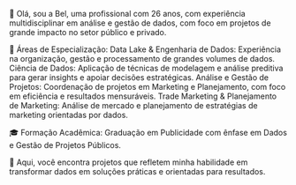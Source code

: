 👋 Olá, sou a Bel, uma profissional com 26 anos, com experiência multidisciplinar em análise e gestão de dados, com foco em projetos de grande impacto no setor público e privado.

💼 Áreas de Especialização:
  Data Lake & Engenharia de Dados: Experiência na organização, gestão e processamento de grandes volumes de dados.
  Ciência de Dados: Aplicação de técnicas de modelagem e análise preditiva para gerar insights e apoiar decisões estratégicas.
  Análise e Gestão de Projetos: Coordenação de projetos em Marketing e Planejamento, com foco em eficiência e resultados mensuráveis.
  Trade Marketing & Planejamento de Marketing: Análise de mercado e planejamento de estratégias de marketing orientadas por dados.

🎓 Formação Acadêmica:
  Graduação em Publicidade com ênfase em Dados e Gestão de Projetos Públicos.
  
🔗 Aqui, você encontra projetos que refletem minha habilidade em transformar dados em soluções práticas e orientadas para resultados.
